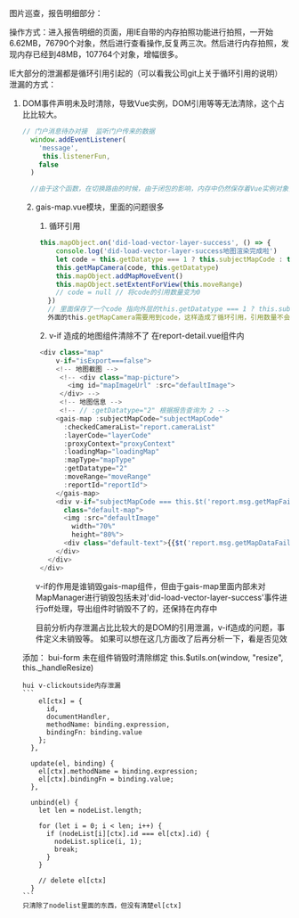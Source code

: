 图片巡查，报告明细部分：

操作方式：进入报告明细的页面，用IE自带的内存拍照功能进行拍照，一开始6.62MB，76790个对象，然后进行查看操作,反复两三次。然后进行内存拍照，发现内存已经到48MB，107764个对象，增幅很多。

IE大部分的泄漏都是循环引用引起的（可以看我公司git上关于循环引用的说明）
泄漏的方式：
 1. DOM事件声明未及时清除，导致Vue实例，DOM引用等等无法清除，这个占比比较大。
    ``` javascript
    // 门户消息待办对接  监听门户传来的数据
      window.addEventListener(
        'message',
         this.listenerFun,
        false
      )

      //由于这个函数，在切换路由的时候，由于闭包的影响，内存中仍然保存着Vue实例对象，其中还有DOM对象的引用。 need-handle-piacture-list.vue
    ```

    2. gais-map.vue模块，里面的问题很多
       1. 循环引用
       ``` javascript
        this.mapObject.on('did-load-vector-layer-success', () => {
            console.log('did-load-vector-layer-success地图渲染完成啦')
            let code = this.getDatatype === 1 ? this.subjectMapCode : this.reportId
            this.getMapCamera(code, this.getDatatype)
            this.mapObject.addMapMoveEvent()
            this.mapObject.setExtentForView(this.moveRange)
            // code = null // 将code的引用数量变为0
          })
          // 里面保存了一个code 指向外层的this.getDatatype === 1 ? this.subjectMapCode : this.reportId,
          外面的this.getMapCamera需要用到code，这样造成了循环引用，引用数量不会变为0，可以把最后code清除
       ```
       2. v-if 造成的地图组件清除不了
       在report-detail.vue组件内
       ``` javascript
        <div class="map"
            v-if="isExport===false">
            <!-- 地图截图 -->
             <!-- <div class="map-picture">
               <img id="mapImageUrl" :src="defaultImage">
             </div> -->
             <!-- 地图信息 -->
             <!-- // :getDatatype="2" 根据报告查询为 2 -->
            <gais-map :subjectMapCode="subjectMapCode"
              :checkedCameraList="report.cameraList"
              :layerCode="layerCode"
              :proxyContext="proxyContext"
              :loadingMap="loadingMap"
              :mapType="mapType"
              :getDatatype="2"
              :moveRange="moveRange"
              :reportId="reportId">
            </gais-map>
            <div v-if="subjectMapCode === this.$t('report.msg.getMapFail')"
              class="default-map">
              <img :src="defaultImage"
                width="70%"
                height="80%">
              <div class="default-text">{{$t('report.msg.getMapDataFail')}}</div>
            </div>
          </div>
        </div>
       ```
       v-if的作用是谁销毁gais-map组件，但由于gais-map里面内部未对MapManager进行销毁包括未对'did-load-vector-layer-success'事件进行off处理，导出组件时销毁不了的，还保持在内存中


       目前分析内存泄漏占比比较大的是DOM的引用泄漏，v-if造成的问题，事件定义未销毁等。
       如果可以想在这几方面改了后再分析一下，看是否见效


    添加：
        bui-form 未在组件销毁时清除绑定
        this.$utils.on(window, "resize", this._handleResize)

        hui v-clickoutside内存泄漏
        ```
            el[ctx] = {
              id,
              documentHandler,
              methodName: binding.expression,
              bindingFn: binding.value
            };
          },

          update(el, binding) {
            el[ctx].methodName = binding.expression;
            el[ctx].bindingFn = binding.value;
          },

          unbind(el) {
            let len = nodeList.length;

            for (let i = 0; i < len; i++) {
              if (nodeList[i][ctx].id === el[ctx].id) {
                nodeList.splice(i, 1);
                break;
              }
            }

            // delete el[ctx]
          }
        ```
        只清除了nodelist里面的东西，但没有清楚el[ctx]